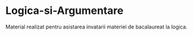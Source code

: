 # Logica-si-Argumentare
Material realizat pentru asistarea invatarii materiei de bacalaureat la logica.
